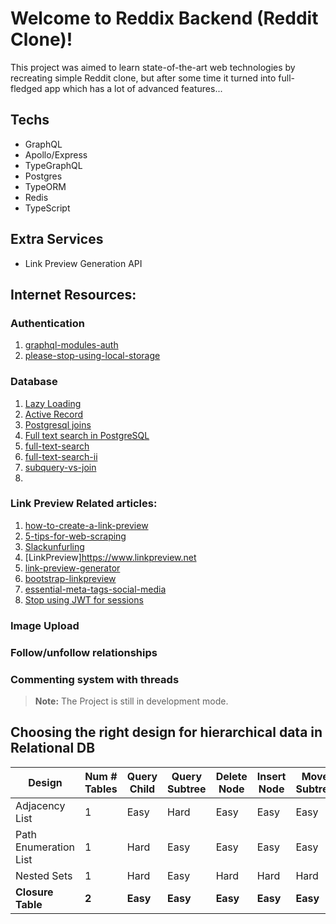 # Welcome to Reddix Backend (Reddit Clone)!

This project was aimed to learn state-of-the-art web technologies by recreating simple Reddit clone, but after some time it turned into full-fledged app which has a lot of advanced features...

## Techs
   - GraphQL
   - Apollo/Express
   - TypeGraphQL
   - Postgres
   - TypeORM
   - Redis
   - TypeScript

## Extra Services 
  - Link Preview Generation API

## Internet Resources:

### Authentication
  1. [graphql-modules-auth](https://the-guild.dev/blog/graphql-modules-auth)
  2. [please-stop-using-local-storage](https://www.rdegges.com/2018/please-stop-using-local-storage)

### Database
  1. [Lazy Loading](https://www.mehdi-khalili.com/orm-anti-patterns-part-3-lazy-loading)
  2. [Active Record](https://www.mehdi-khalili.com/orm-anti-patterns-part-1-active-record)
  3. [Postgresql joins](https://www.postgresqltutorial.com/postgresql-joins)
  4. [Full text search in PostgreSQL](https://www.postgresql.eu/events/pgconfeu2018/sessions/session/2116/slides/137/pgconf.eu-2018-fts.pdf)
  5. [full-text-search](https://www.paulox.net/2017/12/22/full-text-search-in-django-with-postgresql)
  6. [full-text-search-ii](https://rocky.dev/full-text-search)
  7. [subquery-vs-join](https://learnsql.com/blog/subquery-vs-join)
  8. 

### Link Preview Related articles:
  1. [how-to-create-a-link-preview](https://andrejgajdos.com/how-to-create-a-link-preview)
  2. [5-tips-for-web-scraping](https://www.scraperapi.com/blog/5-tips-for-web-scraping)
  3. [Slackunfurling](https://medium.com/slack-developer-blog/everything-you-ever-wanted-to-know-about-unfurling-but-were-afraid-to-ask-or-how-to-make-your-e64b4bb9254)
  4. [LinkPreview]https://www.linkpreview.net
  5. [link-preview-generator](https://github.com/AndrejGajdos/link-preview-generator)
  6. [bootstrap-linkpreview](https://github.com/Ekito/bootstrap-linkpreview)
  7. [essential-meta-tags-social-media](https://css-tricks.com/essential-meta-tags-social-media)
  8. [Stop using JWT for sessions](http://cryto.net/~joepie91/blog/2016/06/13/stop-using-jwt-for-sessions)

### Image Upload

### Follow/unfollow relationships

### Commenting system with threads

> **Note:** The Project is still in development mode.



## Choosing the right design for hierarchical data in Relational DB

| Design                  | Num # Tables | Query Child | Query Subtree | Delete Node | Insert Node | Move Subtree | Referential Integrity |
|-------------------------|--------------|-------------|---------------|-------------|-------------|--------------|-----------------------|
| Adjacency List          |       1      |     Easy    |      Hard     |     Easy    |     Easy    |     Easy     |           Yes         |
| Path Enumeration List   |       1      |     Hard    |      Easy     |     Easy    |     Easy    |     Easy     |           No          |
| Nested Sets             |       1      |     Hard    |      Easy     |     Hard    |     Hard    |     Hard     |           No          |
| **Closure Table**       |     **2**    |   **Easy**  |    **Easy**   |   **Easy**  |   **Easy**  |   **Easy**   |         **Yes**       |
